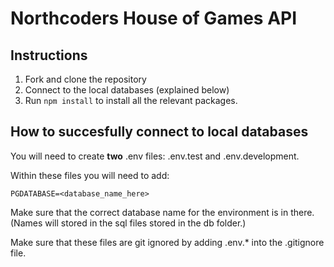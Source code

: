 # Northcoders House of Games API
## Instructions

1. Fork and clone the repository 
2. Connect to the local databases (explained below)
3. Run `npm install` to install all the relevant packages.

## How to succesfully connect to local databases

You will need to create **two** .env files: 
.env.test and .env.development. 

Within these files you will need to add:

```
PGDATABASE=<database_name_here>
```
Make sure that the correct database name for the environment is in there. (Names will stored in the sql files stored in the db folder.)

Make sure that these files are git ignored by adding .env.* into the .gitignore file. 



